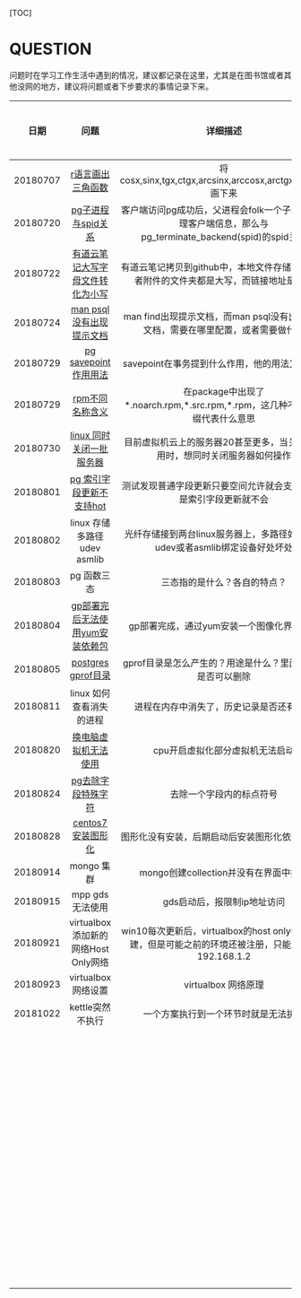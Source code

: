 [TOC]

# QUESTION



​	问题时在学习工作生活中遇到的情况，建议都记录在这里，尤其是在图书馆或者其他没网的地方，建议将问题或者下步要求的事情记录下来。



|   日期   |                             问题                             |                           详细描述                           | 是否解决 |
| :------: | :----------------------------------------------------------: | :----------------------------------------------------------: | :------: |
| 20180707 |      [r语言画出三角函数](20180707/R语言_sin(x)图像.md)       |  将cosx,sinx,tgx,ctgx,arcsinx,arccosx,arctgx,arcctgx画下来   |          |
| 20180720 | [pg子进程与spid关系](20180720/PG_TERMINATE_BACKEND_子进程关系.md) | 客户端访问pg成功后，父进程会folk一个子进程来处理客户端信息，那么与pg_terminate_backend(spid)的spid关系 |          |
| 20180722 | [有道云笔记大写字母文件转化为小写](20180805/解决有道云笔记迁移github上的图片链接问题.md) | 有道云笔记拷贝到github中，本地文件存储的图片或者附件的文件夹都是大写，而链接地址是小写 |          |
| 20180724 | [man psql没有出现提示文档](20180724/man_psql_no_manual_entry_for_psql.md) | man find出现提示文档，而man psql没有出现提示文档，需要在哪里配置，或者需要做什么 |    N     |
| 20180729 |   [pg savepoint作用用法](20180806/postgresql_savepoint.md)   |        savepoint在事务提到什么作用，他的用法又是什么         |          |
| 20180729 |      [rpm不同名称含义](20180729/rpm_noarch.rpm_src.rpm)      | 在package中出现了\*.noarch.rpm,\*.src.rpm,\*.rpm，这几种不同的后缀代表什么意思 |          |
| 20180730 | [linux 同时关闭一批服务器](20180803/LINUX_关闭_一批服务器.md) | 目前虚拟机云上的服务器20甚至更多，当关闭完应用时，想同时关闭服务器如何操作 |          |
| 20180801 |  [pg 索引字段更新不支持hot](20180807/pghot不是索引更新.md)   | 测试发现普通字段更新只要空间允许就会支持hot,但是索引字段更新就不会 |          |
| 20180802 |                linux 存储 多路径 udev asmlib                 | 光纤存储接到两台linux服务器上，多路径如何做，udev或者asmlib绑定设备好处坏处 |    N     |
| 20180803 |                         pg 函数三态                          |                 三态指的是什么？各自的特点？                 |    N     |
| 20180804 | [gp部署完后无法使用yum安装依赖包](20180808/gp部署yum坏了.md) |          gp部署完成，通过yum安装一个图像化界面报错           |          |
| 20180805 |       [postgres gprof目录](20180810/pg_gprof_目录.md)        |  gprof目录是怎么产生的？用途是什么？里面的文件是否可以删除   |          |
| 20180811 |                   linux 如何查看消失的进程                   |           进程在内存中消失了，历史记录是否还有信息           |    N     |
| 20180820 | [换电脑虚拟机无法使用](20180820/VIRTUALBOX_无法启动虚拟机.md) |               cpu开启虚拟化部分虚拟机无法启动                |    N     |
| 20180824 |    [pg去除字段特殊字符](20180824/pg_去除字段特殊字符.md)     |                   去除一个字段内的标点符号                   |          |
| 20180828 | [centos7 安装图形化](20180828/linux_centos7_install_desktop.md) |        图形化没有安装，后期启动后安装图形化依赖包失败        |          |
| 20180914 |                          mongo 集群                          |            mongo创建collection并没有在界面中找到             |    N     |
| 20180915 |                       mpp gds无法使用                        |                 gds启动后，报限制ip地址访问                  |          |
| 20180921 |             virtualbox添加新的网络Host Only网络              | win10每次更新后，virtualbox的host only都需要重建，但是可能之前的环境还被注册，只能注册为192.168.1.2 |    N     |
| 20180923 |                     virtualbox 网络设置                      |                     virtualbox 网络原理                      |          |
| 20181022 |                       kettle突然不执行                       |             一个方案执行到一个环节时就是无法执行             |          |
|          |                                                              |                                                              |          |
|          |                                                              |                                                              |          |
|          |                                                              |                                                              |          |
|          |                                                              |                                                              |          |
|          |                                                              |                                                              |          |
|          |                                                              |                                                              |          |
|          |                                                              |                                                              |          |
|          |                                                              |                                                              |          |
|          |                                                              |                                                              |          |
|          |                                                              |                                                              |          |
|          |                                                              |                                                              |          |
|          |                                                              |                                                              |          |
|          |                                                              |                                                              |          |
|          |                                                              |                                                              |          |
|          |                                                              |                                                              |          |
|          |                                                              |                                                              |          |
|          |                                                              |                                                              |          |
|          |                                                              |                                                              |          |
|          |                                                              |                                                              |          |
|          |                                                              |                                                              |          |
|          |                                                              |                                                              |          |
|          |                                                              |                                                              |          |
|          |                                                              |                                                              |          |
|          |                                                              |                                                              |          |
|          |                                                              |                                                              |          |
|          |                                                              |                                                              |          |
|          |                                                              |                                                              |          |
|          |                                                              |                                                              |          |
|          |                                                              |                                                              |          |
|          |                                                              |                                                              |          |
|          |                                                              |                                                              |          |
|          |                                                              |                                                              |          |
|          |                                                              |                                                              |          |
|          |                                                              |                                                              |          |
|          |                                                              |                                                              |          |
|          |                                                              |                                                              |          |
|          |                                                              |                                                              |          |
|          |                                                              |                                                              |          |
|          |                                                              |                                                              |          |
|          |                                                              |                                                              |          |
|          |                                                              |                                                              |          |
|          |                                                              |                                                              |          |
|          |                                                              |                                                              |          |
|          |                                                              |                                                              |          |
|          |                                                              |                                                              |          |
|          |                                                              |                                                              |          |
|          |                                                              |                                                              |          |
|          |                                                              |                                                              |          |
|          |                                                              |                                                              |          |
|          |                                                              |                                                              |          |
|          |                                                              |                                                              |          |
|          |                                                              |                                                              |          |
|          |                                                              |                                                              |          |
|          |                                                              |                                                              |          |
|          |                                                              |                                                              |          |
|          |                                                              |                                                              |          |
|          |                                                              |                                                              |          |
|          |                                                              |                                                              |          |
|          |                                                              |                                                              |          |
|          |                                                              |                                                              |          |
|          |                                                              |                                                              |          |
|          |                                                              |                                                              |          |
|          |                                                              |                                                              |          |
|          |                                                              |                                                              |          |
|          |                                                              |                                                              |          |
|          |                                                              |                                                              |          |
|          |                                                              |                                                              |          |
|          |                                                              |                                                              |          |
|          |                                                              |                                                              |          |
|          |                                                              |                                                              |          |
|          |                                                              |                                                              |          |
|          |                                                              |                                                              |          |
|          |                                                              |                                                              |          |
|          |                                                              |                                                              |          |
|          |                                                              |                                                              |          |
|          |                                                              |                                                              |          |
|          |                                                              |                                                              |          |











